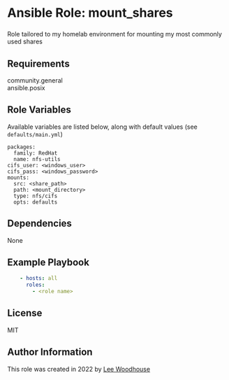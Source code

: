 # Ansible Role: mount_shares

### <sub-heading>

Role tailored to my homelab environment for mounting my most commonly used shares

## Requirements

community.general<br>
ansible.posix

## Role Variables

Available variables are listed below, along with default values (see ```defaults/main.yml```)
```shell
packages:
  family: RedHat
  name: nfs-utils
cifs_user: <windows_user>
cifs_pass: <windows_password>
mounts:
  src: <share_path>
  path: <mount_directory>
  type: nfs/cifs
  opts: defaults
```
## Dependencies

None

## Example Playbook
```yaml
    - hosts: all
      roles:
        - <role name>
```

## License

MIT

## Author Information

This role was created in 2022 by [Lee Woodhouse](https://www.leewoodhouse.com/)
